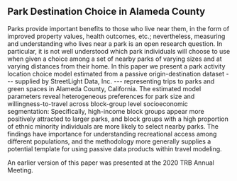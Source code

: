 ## Park Destination Choice in Alameda County

 Parks provide important benefits to those who live near them, in the form of
 improved property values, health outcomes, etc.; nevertheless, measuring and
 understanding who lives near a park is an open research question. In
 particular, it is not well understood which park individuals will choose to use
 when given a choice among a set of nearby parks of varying sizes and at varying
 distances from their home. In this paper we present a park activity location
 choice model estimated from a passive origin-destination dataset --- supplied
 by StreetLight Data, Inc. --- representing trips to parks and green spaces in
 Alameda County, California. The estimated model parameters reveal heterogeneous
 preferences for park size and willingness-to-travel across block-group level
 socioeconomic segmentation: Specifically, high-income block groups appear more
 positively attracted to larger parks, and block groups with a high proportion
 of ethnic minority individuals are more likely to select nearby parks. The
 findings have importance for understanding recreational access among different
 populations, and the methodology more generally supplies a potential template
 for using passive data products within travel modeling.
 
 
 An earlier version of this paper was presented at the 2020 TRB Annual Meeting.